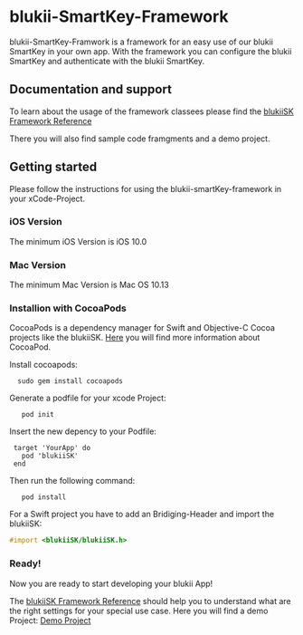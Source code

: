 # blukii-SmartKey-Framework

blukii-SmartKey-Framwork is a framework for an easy use of our blukii SmartKey in your own app.  With the framework you can configure the blukii SmartKey and authenticate with the blukii SmartKey. 

## Documentation and support
To learn about the usage of the framework classees please find the [blukiiSK Framework Reference](hhttps://blukii.github.io/Developers/iOS/blukii-SmartKey-Framework/html/)

There you will also find sample code framgments and a demo project. 

## Getting started

Please follow the instructions for using the blukii-smartKey-framework in your xCode-Project. 

### iOS Version

The minimum iOS Version is iOS 10.0

### Mac Version

The minimum Mac Version is Mac OS 10.13

### Installion with CocoaPods
CocoaPods is a dependency manager for Swift and Objective-C Cocoa projects like the blukiiSK.  [Here](https://cocoapods.org) you will find more information about CocoaPod. 

Install cocoapods:
```
  sudo gem install cocoapods
```


Generate a podfile for your xcode Project:
```
   pod init
```

Insert the new depency to your Podfile:

```
 target 'YourApp' do
   pod 'blukiiSK'
 end
```

Then run the following command: 

```
   pod install
```

For a Swift project you have to add an Bridiging-Header and import the blukiiSK:

```objective-c
#import <blukiiSK/blukiiSK.h>
```

### Ready!

Now you are ready to start developing your blukii App!

The [blukiiSK Framework Reference](https://blukii.github.io/Developers/iOS/blukii-SmartKey-Framework/html/) should help you to understand what are the right settings for your special use case.  Here you will find a demo Project: [Demo Project](https://blukii.github.io/Developers/raw/gh-pages/iOS/blukii-SmartKey-Framework/html/examples/blukiiSK_Demo.zip)
